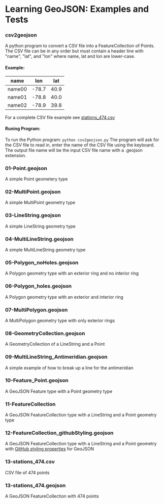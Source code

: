 

# Learning GeoJSON: Examples and Tests

### csv2geojson 
A python program to convert a CSV file into a FeatureCollection of Points.
The CSV file can be in any order but must contain a header line with "name", "lat", and "lon" where name, lat and lon are lower-case.

#### Example:
| name    | lon   | lat  |
| ----    | ----  | ---- |
| name00  | -78.7 | 40.9 | 
| name01  | -78.8 | 40.0 |
| name02  | -78.9 | 39.8 |

For a complete CSV file example see [stations_474.csv](https://github.com/bclayton-usgs/coding_sandbox/blob/master/geojson/stations_474.csv)

#### Runing Program:
To run the Python program:
`python csv2geojson.py`
The program will ask for the CSV file to read in, enter the name of the CSV file using the keyboard.
The output file name will be the input CSV file name with a .geojson extension.



### 01-Point.geojson
A simple Point geometery type

### 02-MultiPoint.geojson
A simple MultiPoint geometry type

### 03-LineString.geojson
A simple LineString geometry type

### 04-MultiLineString.geojson
A simple MultiLineString geometry type

### 05-Polygon_noHoles.geojson
A Polygon geometry type with an exterior ring and no interior ring

### 06-Polygon_holes.geojson
A Polygon geometry type with an exterior and interior ring

### 07-MultiPolygon.geojson
A MultiPolygon geometry type with only exterior rings

### 08-GeometryCollection.geojson
A GeometryCollection of a LineString and a Point

### 09-MultiLineString_Antimeridian.geojson
A simple example of how to break up a line for the antimeridian

### 10-Feature_Point.geojson
A GeoJSON Feature type with a Point geometry type

### 11-FeatureCollection
A GeoJSON FeatureCollection type with a LineString and a Point geometry type 

### 12-FeatureCollection_githubStyling.geojson
A GeoJSON FeatureCollection type with a LineString and a Point geometry with [GitHub styling properties](https://help.github.com/articles/mapping-geojson-files-on-github/#styling-features) for GeoJSON

### 13-stations_474.csv
CSV file of 474 points

### 13-stations_474.geojson
A GeoJSON FeatureCollection with 474 points


